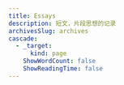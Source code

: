 ```yaml
---
title: Essays
description: 短文，片段思想的记录
archivesSlug: archives
cascade:
  - _target:
      kind: page
    ShowWordCount: false
    ShowReadingTime: false
---
```


